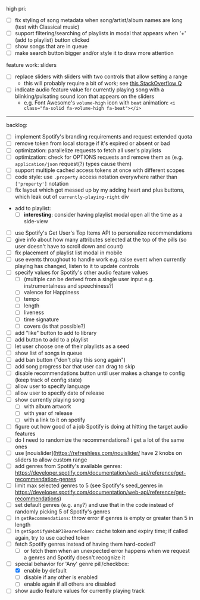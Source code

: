 high pri:
- [ ] fix styling of song metadata when song/artist/album names are long (test with Classical music)
- [ ] support filtering/searching of playlists in modal that appears when '+' (add to playlist) button clicked
- [ ] show songs that are in queue
- [ ] make search button bigger and/or style it to draw more attention

feature work: sliders
- [ ] replace sliders with sliders with two controls that allow setting a range
    - this will probably require a bit of work; see [this StackOverflow Q](https://stackoverflow.com/q/4753946)
- [ ] indicate audio feature value for currently playing song with a blinking/pulsating sound icon that appears on the sliders
    - e.g. Font Awesome's `volume-high` icon with `beat` animation: `<i class="fa-solid fa-volume-high fa-beat"></i>`

---

backlog:
- [ ] implement Spotify's branding requirements and request extended quota
- [ ] remove token from local storage if it's expired or absent or bad
- [ ] optimization: parallelize requests to fetch all user's playlists
- [ ] optimization: check for OPTIONS requests and remove them as (e.g. `application/json` request(?) types cause them)
- [ ] support multiple cached access tokens at once with different scopes
- [ ] code style: use `.property` access notation everywhere rather than `['property']` notation
- [ ] fix layout which got messed up by my adding heart and plus buttons, which leak out of `currently-playing-right` div
- add to playlist:
    - [ ] **interesting**: consider having playlist modal open all the time as a side-view
- [ ] use Spotify's Get User's Top Items API to personalize recommendations
- [ ] give info about how many attributes selected at the top of the pills (so user doesn't have to scroll down and count)
- [ ] fix placement of playlist list modal in mobile
- [ ] use events throughout to handle work e.g. raise event when currently playing has changed, listen to it to update controls
- [ ] specify values for Spotify's other audio feature values
    - [ ] (multiple can be derived from a single user input e.g. instrumentalness and speechiness?)
    - [ ] valence for Happiness
    - [ ] tempo
    - [ ] length
    - [ ] liveness
    - [ ] time signature
    - [ ] covers (is that possible?)
- [ ] add "like" button to add to library
- [ ] add button to add to a playlist
- [ ] let user choose one of their playlists as a seed
- [ ] show list of songs in queue
- [ ] add ban button ("don't play this song again")
- [ ] add song progress bar that user can drag to skip
- [ ] disable recommendations button until user makes a change to config (keep track of config state)
- [ ] allow user to specify language
- [ ] allow user to specify date of release
- [ ] show currently playing song
    - [ ] with album artwork
    - [ ] with year of release
    - [ ] with a link to it on spotify
- [ ] figure out how good of a job Spotify is doing at hitting the target audio features
- [ ] do I need to randomize the recommendations? i get a lot of the same ones
- [ ] use [nouislider](https://refreshless.com/nouislider/ have 2 knobs on sliders to allow custom range
- [ ] add genres from Spotify's available genres: https://developer.spotify.com/documentation/web-api/reference/get-recommendation-genres
- [ ] limit max selected genres to 5 (see Spotify's seed_genres in https://developer.spotify.com/documentation/web-api/reference/get-recommendations)
- [ ] set default genres (e.g. any?) and use that in the code instead of randomly picking 5 of Spotify's genres
- [ ] in `getRecommendations`: throw error if genres is empty or greater than 5 in length
- [ ] in `getSpotifyWebAPIBearerToken`: cache token and expiry time; if called again, try to use cached token
- [ ] fetch Spotify genres instead of having them hard-coded?
    - [ ] or fetch them when an unexpected error happens when we request a genres and Spotify doesn't recognize it
- [ ] special behavior for 'Any' genre pill/checkbox:
    - [x] enable by default
    - [ ] disable if any other is enabled
    - [ ] enable again if all others are disabled
- [ ] show audio feature values for currently playing track